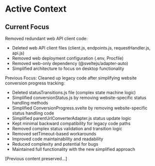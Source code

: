 # Active Context

## Current Focus
Removed redundant web API client code:
- Deleted web API client files (client.js, endpoints.js, requestHandler.js, api.js)
- Removed web deployment configuration (.env, Procfile)
- Removed web-only dependency (@sveltejs/adapter-auto)
- Simplified architecture to focus on desktop functionality

Previous Focus:
Cleaned up legacy code after simplifying website conversion progress tracking:
- Deleted statusTransitions.js file (complex state machine logic)
- Simplified conversionStatus.js by removing website-specific status handling methods
- Simplified ConversionProgress.svelte by removing website-specific status handling code
- Simplified parentUrlConverterAdapter.js status update logic
- Kept minimal backward compatibility for legacy code paths
- Removed complex status validation and transition logic
- Removed setTimeout-based workarounds
- Improved code maintainability and readability
- Reduced complexity and potential for bugs
- Maintained full functionality with the new simplified approach

[Previous content preserved...]
